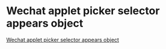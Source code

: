 # Wechat applet picker selector appears object
[Wechat applet picker selector appears object](https://aiwithcloud.com/2022/09/19/wechat_applet_picker_selector_appears_object/)